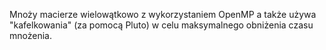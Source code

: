 Mnoży macierze wielowątkowo z wykorzystaniem OpenMP a także używa "kafelkowania" (za pomocą Pluto) w celu maksymalnego obniżenia czasu mnożenia. 
